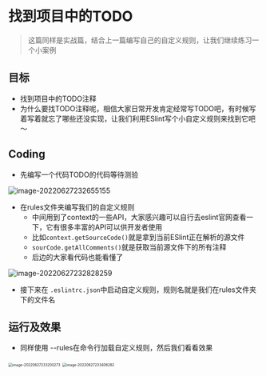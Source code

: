 # 找到项目中的TODO

> 这篇同样是实战篇，结合上一篇编写自己的自定义规则，让我们继续练习一个小案例

## 目标

- 找到项目中的TODO注释
- 为什么要找TODO注释呢，相信大家日常开发肯定经常写TODO吧，有时候写着写着就忘了哪些还没实现，让我们利用ESlint写个小自定义规则来找到它吧～

## Coding

- 先编写一个代码TODO的代码等待测验

![image-20220627232655155](https://tva1.sinaimg.cn/large/e6c9d24egy1h3o8iceavxj21ao0u00w4.jpg)

- 在rules文件夹编写我们的自定义规则
  - 中间用到了context的一些API，大家感兴趣可以自行去eslint官网查看一下，它有很多丰富的API可以供开发者使用
  - 比如`context.getSourceCode()`就是拿到当前ESlint正在解析的源文件
  - `sourCode.getAllComments()`就是获取当前源文件下的所有注释
  - 后边的大家看代码也能看懂了

![image-20220627232828259](https://tva1.sinaimg.cn/large/e6c9d24egy1h3n7y26bhmj20uk0u0n22.jpg)

- 接下来在 `.eslintrc.json`中启动自定义规则，规则名就是我们在rules文件夹下的文件名

## 运行及效果

- 同样使用 --rules在命令行加载自定义规则，然后我们看看效果

<img src="https://tva1.sinaimg.cn/large/e6c9d24egy1h3n81nomk9j20sm18wjvc.jpg" alt="image-20220627233200273" style="zoom:50%;" />

<img src="https://tva1.sinaimg.cn/large/e6c9d24egy1h3n83udxjjj20vt0u0q7h.jpg" alt="image-20220627233406282" style="zoom:50%;" />

